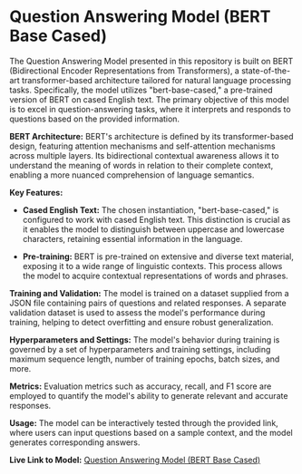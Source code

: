 # Question Answering Model (BERT Base Cased)
The Question Answering Model presented in this repository is built on BERT (Bidirectional Encoder Representations from Transformers), a state-of-the-art transformer-based architecture tailored for natural language processing tasks. Specifically, the model utilizes "bert-base-cased," a pre-trained version of BERT on cased English text. The primary objective of this model is to excel in question-answering tasks, where it interprets and responds to questions based on the provided information.

**BERT Architecture:**
BERT's architecture is defined by its transformer-based design, featuring attention mechanisms and self-attention mechanisms across multiple layers. Its bidirectional contextual awareness allows it to understand the meaning of words in relation to their complete context, enabling a more nuanced comprehension of language semantics.

**Key Features:**
- **Cased English Text:**
  The chosen instantiation, "bert-base-cased," is configured to work with cased English text. This distinction is crucial as it enables the model to distinguish between uppercase and lowercase characters, retaining essential information in the language.

- **Pre-training:**
  BERT is pre-trained on extensive and diverse text material, exposing it to a wide range of linguistic contexts. This process allows the model to acquire contextual representations of words and phrases.

**Training and Validation:**
The model is trained on a dataset supplied from a JSON file containing pairs of questions and related responses. A separate validation dataset is used to assess the model's performance during training, helping to detect overfitting and ensure robust generalization.

**Hyperparameters and Settings:**
The model's behavior during training is governed by a set of hyperparameters and training settings, including maximum sequence length, number of training epochs, batch sizes, and more.

**Metrics:**
Evaluation metrics such as accuracy, recall, and F1 score are employed to quantify the model's ability to generate relevant and accurate responses.

**Usage:**
The model can be interactively tested through the provided link, where users can input questions based on a sample context, and the model generates corresponding answers.

**Live Link to Model:**
[Question Answering Model (BERT Base Cased)](https://amiruzzaman-bert-base-cased.hf.space/#question-answering-model-bert-base-cased)
